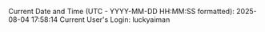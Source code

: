 Current Date and Time (UTC - YYYY-MM-DD HH:MM:SS formatted): 2025-08-04 17:58:14
Current User's Login: luckyaiman
